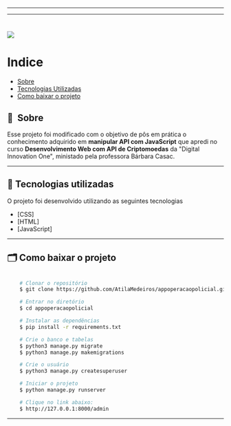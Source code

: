 
---

---

<h1>
    <img src="https://github.com/AtilaMedeiros/appoperacaopolicial/blob/master/github/app.gif">
</h1>


# Indice

- [Sobre](#-sobre)
- [Tecnologias Utilizadas](#-tecnologias-utilizadas)
- [Como baixar o projeto](#-como-baixar-o-projeto)

## 🔖&nbsp; Sobre

Esse projeto foi modificado com o objetivo de pôs em prática o conhecimento adquirido em **manipular API com JavaScript** que apredi no curso **Desenvolvimento Web com API de Criptomoedas** da "Digital Innovation One",  ministado pela professora Bárbara Casac. 

---

## 🚀 Tecnologias utilizadas

O projeto foi desenvolvido utilizando as seguintes tecnologias

- [CSS]
- [HTML]
- [JavaScript]

---

## 🗂 Como baixar o projeto

```bash

    # Clonar o repositório
    $ git clone https://github.com/AtilaMedeiros/appoperacaopolicial.git

    # Entrar no diretório
    $ cd appoperacaopolicial

    # Instalar as dependências
    $ pip install -r requirements.txt

    # Crie o banco e tabelas
    $ python3 manage.py migrate
    $ python3 manage.py makemigrations

    # Crie o usuário
    $ python3 manage.py createsuperuser

    # Iniciar o projeto
    $ python manage.py runserver

    # Clique no link abaixo:
    $ http://127.0.0.1:8000/admin
```

---